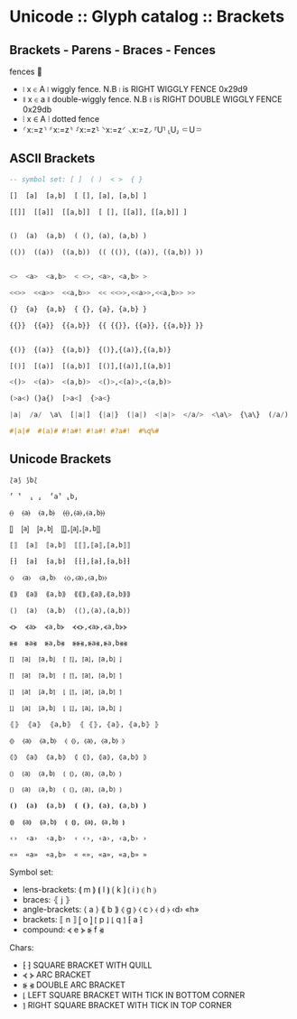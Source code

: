 # Unicode :: Glyph catalog :: Brackets

## Brackets - Parens - Braces - Fences

fences 🤺
- ⧙ x ∈ A ⧘  wiggly fence.        N.B `⧙` is RIGHT WIGGLY FENCE        0x29d9
- ⧛ x ∈ a ⧚ double-wiggly fence. N.B `⧛` is RIGHT DOUBLE WIGGLY FENCE 0x29db
- ⦙ x ∈ A ⦙  dotted fence
- ⸂x:=z⸃  ⸄x:=z⸅  ⸉x:=z⸊  ⸌x:=z⸍  ⸜x:=z⸝  ⸢U⸣  ⸤U⸥  ⸦U⸧


## ASCII Brackets

```hs
-- symbol set: [ ]  ( )  < >  { }

[]  [a]  [a,b]  [ [], [a], [a,b] ]

[[]]  [[a]]  [[a,b]]  [ [], [[a]], [[a,b]] ]


()  (a)  (a,b)  ( (), (a), (a,b) )

(())  ((a))  ((a,b))  (( (()), ((a)), ((a,b)) ))


<>  <a>  <a,b>  < <>, <a>, <a,b> >

<<>>  <<a>>  <<a,b>>  << <<>>,<<a>>,<<a,b>> >>

{}  {a}  {a,b}  { {}, {a}, {a,b} }

{{}}  {{a}}  {{a,b}}  {{ {{}}, {{a}}, {{a,b}} }}


{()}  {(a)}  {(a,b)}  {()},{(a)},{(a,b)}

[()]  [(a)]  [(a,b)]  [()],[(a)],[(a,b)]

<()>  <(a)>  <(a,b)>  <()>,<(a)>,<(a,b)>

(>a<) (}a{)  [>a<]  {>a<}

|a|  /a/  \a\  [|a|]  {|a|}  (|a|)  <|a|>  </a/>  <\a\>  {\a\}  (/a/)  #a#

#|a|#  #(a)# #!a#! #!a#! #?a#!  #%q%#
```


## Unicode Brackets

```hs
⟅a⟆ ⟆b⟅

⸢ ⸣  ⸤ ⸥  ⸢a⸣ ⸤b⸥

⦑⦒  ⦑a⦒  ⦑a,b⦒  ⦑⦑⦒,⦑a⦒,⦑a,b⦒⦒

⦋⦌  ⦋a⦌  ⦋a,b⦌  ⦋⦋⦌,⦋a⦌,⦋a,b⦌⦌

⟦⟧  ⟦a⟧  ⟦a,b⟧  ⟦⟦⟧,⟦a⟧,⟦a,b⟧⟧

⁅⁆  ⁅a⁆  ⁅a,b⁆  ⁅⁅⁆,⁅a⁆,⁅a,b⁆⁆

⧼⧽  ⧼a⧽  ⧼a,b⧽  ⧼⧼⧽,⧼a⧽,⧼a,b⧽⧽

⟪⟫  ⟪a⟫  ⟪a,b⟫  ⟪⟪⟫,⟪a⟫,⟪a,b⟫⟫

⟨⟩  ⟨a⟩  ⟨a,b⟩  ⟨⟨⟩,⟨a⟩,⟨a,b⟩⟩

⦓⦔  ⦓a⦔  ⦓a,b⦔  ⦓⦓⦔,⦓a⦔,⦓a,b⦔⦔

⦕⦖  ⦕a⦖  ⦕a,b⦖  ⦕⦕⦖,⦕a⦖,⦕a,b⦖⦖

⦍⦎  ⦍a⦎  ⦍a,b⦎  ⦍ ⦍⦎, ⦍a⦎, ⦍a,b⦎ ⦎

⦍⦐  ⦍a⦐  ⦍a,b⦐  ⦍ ⦍⦐, ⦍a⦐, ⦍a,b⦐ ⦐

⦏⦐  ⦏a⦐  ⦏a,b⦐  ⦏ ⦏⦐, ⦏a⦐, ⦏a,b⦐ ⦐

⦏⦎  ⦏a⦎  ⦏a,b⦎  ⦏ ⦏⦎, ⦏a⦎, ⦏a,b⦎ ⦎

⦃⦄  ⦃a⦄  ⦃a,b⦄  ⦃ ⦃⦄, ⦃a⦄, ⦃a,b⦄ ⦄

⦉⦊  ⦉a⦊  ⦉a,b⦊  ⦉ ⦉⦊, ⦉a⦊, ⦉a,b⦊ ⦊

⦇⦈  ⦇a⦈  ⦇a,b⦈  ⦇ ⦇⦈, ⦇a⦈, ⦇a,b⦈ ⦈

⦅⦆  ⦅a⦆  ⦅a,b⦆  ⦅ ⦅⦆, ⦅a⦆, ⦅a,b⦆ ⦆

⟮⟯  ⟮a⟯  ⟮a,b⟯  ⟮ ⟮⟯, ⟮a⟯, ⟮a,b⟯ ⟯

⦗⦘  ⦗a⦘  ⦗a,b⦘  ⦗ ⦗⦘, ⦗a⦘, ⦗a,b⦘ ⦘

⟬⟭  ⟬a⟭  ⟬a,b⟭  ⟬ ⟬⟭, ⟬a⟭, ⟬a,b⟭ ⟭

‹›  ‹a›  ‹a,b›  ‹ ‹›, ‹a›, ‹a,b› ›

«»  «a»  «a,b»  « «», «a», «a,b» »
```

Symbol set:
- lens-brackets: ⟬ m ⟭  ⦗ l ⦘  ⟮ k ⟯  ⦅ i ⦆  ⦇ h ⦈
- braces: ⦃ j ⦄
- angle-brackets: ⟨ a ⟩  ⟪ b ⟫  ⦉ g ⦊  ⧼ c ⧽  ⦑ d ⦒  ‹d›  «h»
- brackets: ⟦ n ⟧  ⦋ o ⦌  ⦍ p ⦎  ⦏ q ⦐ ⁅ a ⁆
- compound: ⦓ e ⦔  ⦕ f ⦖

Chars:
- ⁅ ⁆    SQUARE BRACKET WITH QUILL
- ⦓ ⦔   ARC BRACKET
- ⦕ ⦖   DOUBLE ARC BRACKET
- ⦏      LEFT SQUARE BRACKET WITH TICK IN BOTTOM CORNER
- ⦐      RIGHT SQUARE BRACKET WITH TICK IN TOP CORNER
